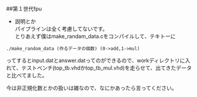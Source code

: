 ##第１世代fpu

- 説明とか  
パイプラインは全く考慮してないです。  
とりあえず僕はmake_randam_data.cをコンパイルして、テキトーに

```  
./make_random_data (作るデータの個数) (0->add,1->mul)
```
ってするとinput.datとanswer.datってのができるので、workディレクトリに入れて、テストベンチ(top_tb.vhdかtop_tb_mul.vhd)を走らせて、出てきたデータと比べてました。

今は非正規化数とかの扱いは雑なので、なにかあったら言ってください。
